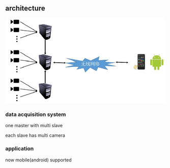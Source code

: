 ## architecture

![architecture](readme/architecture_hardware.jpg)


### data acquisition system

one master with multi slave

each slave has multi camera

### application

now mobile(android) supported
